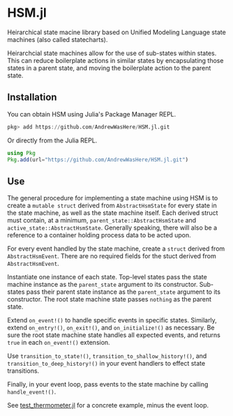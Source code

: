 # HSM.jl

Heirarchical state macine library based on Unified Modeling Language state
machines (also called statecharts).

Heirarchcial state machines allow for the use of sub-states within states.
This can reduce boilerplate actions in similar states by encapsulating those
states in a parent state, and moving the boilerplate action to the parent state.

## Installation

You can obtain HSM using Julia's Package Manager REPL.

```julia
pkg> add https://github.com/AndrewWasHere/HSM.jl.git
```

Or directly from the Julia REPL.

```julia
using Pkg
Pkg.add(url="https://github.com/AndrewWasHere/HSM.jl.git")
```

## Use

The general procedure for implementing a state machine using HSM is to create
a `mutable struct` derived from `AbstractHsmState` for every state in the state 
machine, as well as the state machine itself. Each derived struct must contain,
at a minimum, `parent_state::AbstractHsmState` and 
`active_state::AbstractHsmState`. Generally speaking, there will also be a
reference to a container holding process data to be acted upon.

For every event handled by the state machine, create a `struct` derived from 
`AbstractHsmEvent`. There are no required fields for the stuct derived from
`AbstractHsmEvent`.

Instantiate one instance of each state. Top-level states pass the state machine
instance as the `parent_state` argument to its constructor. Sub-states pass
their parent state instance as the `parent_state` argument to its constructor.
The root state machine state passes `nothing` as the parent state.

Extend `on_event!()` to handle specific events in specific states. Similarly, 
extend `on_entry!()`, `on_exit!()`, and `on_initialize!()` as necessary. Be sure 
the root state machine state handles all expected events, and returns `true` in 
each `on_event!()` extension.

Use `transition_to_state!()`, `transition_to_shallow_history!()`, and
`transition_to_deep_history!()` in your event handlers to effect state
transitions.

Finally, in your event loop, pass events to the state machine by calling
`handle_event!()`.

See [test_thermometer.jl](https://github.com/AndrewWasHere/HSM.jl/blob/main/test/test_thermometer.jl) 
for a concrete example, minus the event loop.
